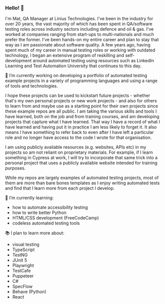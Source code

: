 ### Hello! 👋

I'm Mat, QA Manager at Linius Technologies. I've been in the industry for over 20 years, the vast majority of which has 
been spent in QA/software testing roles across industry sectors including defence and oil & gas. I've worked at companies 
ranging from start-ups to multi-nationals and much prefer the former. I've been hands-on my entire career and plan to stay
that way as I am passionate about software quality. A few years ago, having spent much of my career in manual testing roles
or working with outdated technology, I began an extensive program of reskilling and self-development around automated testing using resources such
as LinkedIn Learning and Test Automation University that continues to this day.

🔭 I’m currently working on developing a portfolio of automated testing example projects in a variety of programming languages and using a range of tools and technologies.

I hope these projects can be used to kickstart future projects - whether that's my own personal projects or new work 
projects - and also for others to learn from and maybe use as a starting point for their own projects since these example 
repos are all public. I am taking the various skills and tools I have learned, both on the job and from training courses, 
and am developing projects that capture what I have learned. That way I have a record of what I have learned and having 
put it in practice I am less likely to forget it. It also means I have something to refer back to even after I have left 
a particular role and no longer have access to the code I wrote for that organisation. 

I am using publicly available resources (e.g. websites, APIs etc) in my projects so am not reliant on proprietary materials.
For example, if I learn something in Cypress at work, I will try to incorporate that same trick into a personal project 
that uses a publicly available website intended for training purposes. 

While my repos are largely examples of automated testing projects, most of them are more than bare bones templates as I
enjoy writing automated tests and find that I learn more from each project I develop.

:seedling: I’m currently learning:
- how to automate accessibility testing
- how to write better Python
- HTML/CSS development (FreeCodeCamp)
- codeless automated testing tools

:books: I plan to learn more about:
- visual testing
- TypeScript
- TestNG
- JUnit 5
- Playwright
- TestCafe
- Puppeteer
- C#
- SpecFlow
- Behave (Python)
- React

<!--
**mathare/mathare** is a ✨ _special_ ✨ repository because its `README.md` (this file) appears on your GitHub profile.

Here are some ideas to get you started:

- 🔭 I’m currently working on ...
- 🌱 I’m currently learning ...
- 👯 I’m looking to collaborate on ...
- 🤔 I’m looking for help with ...
- 💬 Ask me about ...
- 📫 How to reach me: ...
- 😄 Pronouns: ...
- ⚡ Fun fact: ...
-->
